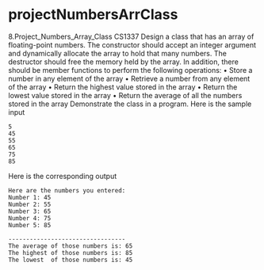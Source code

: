 # projectNumbersArrClass
8.Project_Numbers_Array_Class CS1337
Design a class that has an array of floating-point numbers. The constructor should accept an integer argument and dynamically allocate the array to hold that many numbers. The destructor should free the memory held by the array. In addition, there should be member functions to perform the following operations:
• Store a number in any element of the array
• Retrieve a number from any element of the array
• Return the highest value stored in the array
• Return the lowest value stored in the array
• Return the average of all the numbers stored in the array
Demonstrate the class in a program.
Here is the sample input
```
5
45
55
65
75
85
```

Here is the corresponding output
```
Here are the numbers you entered:
Number 1: 45
Number 2: 55
Number 3: 65
Number 4: 75
Number 5: 85

---------------------------------
The average of those numbers is: 65
The highest of those numbers is: 85
The lowest  of those numbers is: 45
```
